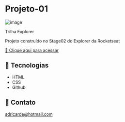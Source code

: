 # Projeto-01

![image](https://user-images.githubusercontent.com/72473993/196573584-0fd92e96-9ac8-4ee4-a423-6eaf9c65e90e.png)


 Trilha Explorer

Projeto construído no Stage02 do Explorer da Rocketseat

[🔗 Clique aqui para acessar](https://github.com/EdsonTerciotti/Projeto-01)

## 🔧 Tecnologias

- HTML
- CSS
- Github

## 📨 Contato

sdricarde@hotmail.com

